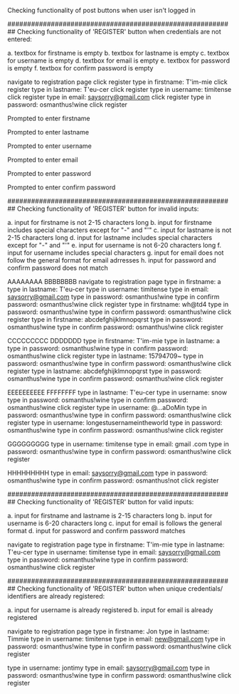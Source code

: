 Checking functionality of post buttons when user isn't logged in




##########################################################
Checking functionality of 'REGISTER' button when credentials are not entered:

a. textbox for firstname is empty
b. textbox for lastname is empty
c. textbox for username is empty
d. textbox for email is empty
e. textbox for password is empty
f. textbox for confirm password is empty


navigate to registration page
click register
type in firstname: T'im-mie
click register
type in lastname: T'eu-cer
click register
type in username: timitense
click register
type in email: saysorry@gmail.com
click register
type in password: osmanthus!wine
click register

Prompted to enter firstname

Prompted to enter lastname

Prompted to enter username

Prompted to enter email

Prompted to enter password

Prompted to enter confirm password	




##########################################################
Checking functionality of 'REGISTER' button for invalid inputs:

a. input for firstname is not 2-15 characters long
b. input for firstname includes special characters except for "-" and "'"
c. input for lastname is not 2-15 characters long
d. input for lastname includes special characters except for "-" and "'"
e. input for username is not 6-20 characters long
f. input for username includes special characters
g. input for email does not follow the general format for email adrresses
h. input for password and confirm password does not match


AAAAAAAA BBBBBBBB
navigate to registration page
type in firstname: a
type in lastname: T'eu-cer
type in username: timitense
type in email: saysorry@gmail.com
type in password: osmanthus!wine
type in confirm password: osmanthus!wine
click register
type in firstname: wh@td4
type in password: osmanthus!wine
type in confirm password: osmanthus!wine
click register
type in firstname: abcdefghijklmnopqrst
type in password: osmanthus!wine
type in confirm password: osmanthus!wine
click register


CCCCCCCCC DDDDDDD
type in firstname: T'im-mie
type in lastname: a
type in password: osmanthus!wine
type in confirm password: osmanthus!wine
click register
type in lastname: 15794709~
type in password: osmanthus!wine
type in confirm password: osmanthus!wine
click register
type in lastname: abcdefghijklmnopqrst
type in password: osmanthus!wine
type in confirm password: osmanthus!wine
click register


EEEEEEEEEE FFFFFFFF
type in lastname: T'eu-cer
type in username: snow
type in password: osmanthus!wine
type in confirm password: osmanthus!wine
click register
type in username: @...aDoMin
type in password: osmanthus!wine
type in confirm password: osmanthus!wine
click register
type in username: longestusernameintheworld
type in password: osmanthus!wine
type in confirm password: osmanthus!wine
click register


GGGGGGGGG
type in username: timitense
type in email: gmail .com
type in password: osmanthus!wine
type in confirm password: osmanthus!wine
click register


HHHHHHHHH
type in email: saysorry@gmail.com
type in password: osmanthus!wine
type in confirm password: osmanthus!not
click register




##########################################################
Checking functionality of 'REGISTER' button for valid inputs:

a. input for firstname and lastname is 2-15 characters long
b. input for username is 6-20 characters long
c. input for email is follows the general format
d. input for password and confirm password matches


navigate to registration page
type in firstname: T'im-mie
type in lastname: T'eu-cer
type in username: timitense
type in email: saysorry@gmail.com
type in password: osmanthus!wine
type in confirm password: osmanthus!wine
click register


##########################################################
Checking functionality of 'REGISTER' button when unique credentials/ identifiers are already registered:

a. input for username is already registered
b. input for email is already registered

navigate to registration page
type in firstname: Jon
type in lastname: Timmie
type in username: timitense
type in email: new@gmail.com
type in password: osmanthus!wine
type in confirm password: osmanthus!wine
click register

type in username: jontimy
type in email: saysorry@gmail.com
type in password: osmanthus!wine
type in confirm password: osmanthus!wine
click register


